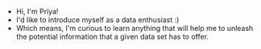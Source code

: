 - Hi, I'm Priya!
- I'd like to introduce myself as a data enthusiast :)
- Which means, I'm curious to learn anything that will help me to unleash the potential information that a given data set has to offer.
  

<!---
priyasree97/priyasree97 is a ✨ special ✨ repository because its `README.md` (this file) appears on your GitHub profile.
You can click the Preview link to take a look at your changes.
--->
